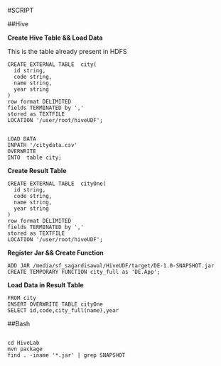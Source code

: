 
#SCRIPT

##Hive 

**Create Hive Table && Load Data**

This is the table already present in HDFS

```
CREATE EXTERNAL TABLE  city(
  id string,
  code string,
  name string,
  year string
)
row format DELIMITED
fields TERMINATED by ','
stored as TEXTFILE
LOCATION '/user/root/hiveUDF';

```
```

LOAD DATA  
INPATH '/citydata.csv'
OVERWRITE
INTO  table city;

```

**Create Result Table**

```
CREATE EXTERNAL TABLE  cityOne(
  id string,
  code string,
  name string,
  year string
)
row format DELIMITED
fields TERMINATED by ','
stored as TEXTFILE
LOCATION '/user/root/hiveUDF';

```
**Register Jar && Create Function**


```
ADD JAR /media/sf_sagardisawal/HiveUDF/target/DE-1.0-SNAPSHOT.jar
CREATE TEMPORARY FUNCTION city_full as 'DE.App';

```

**Load Data in Result Table**
```
FROM city
INSERT OVERWRITE TABLE cityOne
SELECT id,code,city_full(name),year

```

##Bash

```

cd HiveLab
mvn package
find . -iname '*.jar' | grep SNAPSHOT

```



